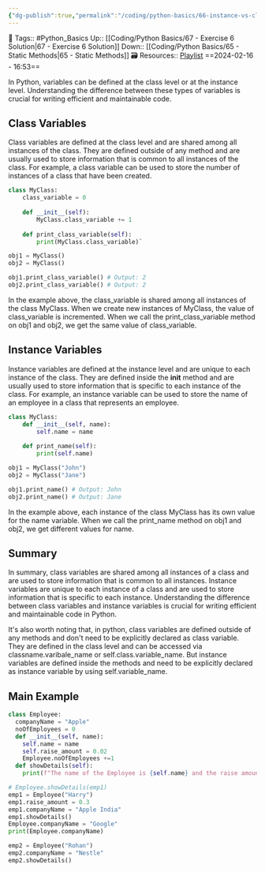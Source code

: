 ```yaml
---
{"dg-publish":true,"permalink":"/coding/python-basics/66-instance-vs-class-variables/","dgPassFrontmatter":true,"noteIcon":"3","created":"2024-02-16T16:53:15.694+05:30","updated":"2024-02-16T20:19:17.422+05:30"}
---
```


🧶 Tags:: #Python_Basics 
Up:: [[Coding/Python Basics/67 - Exercise 6 Solution\|67 - Exercise 6 Solution]]
Down:: [[Coding/Python Basics/65 - Static Methods\|65 - Static Methods]]
🗃 Resources:: [Playlist](https://www.youtube.com/playlist?list=PLu0W_9lII9agwh1XjRt242xIpHhPT2llg)
==2024-02-16 - 16:53==

In Python, variables can be defined at the class level or at the instance level. Understanding the difference between these types of variables is crucial for writing efficient and maintainable code.

## Class Variables
Class variables are defined at the class level and are shared among all instances of the class. They are defined outside of any method and are usually used to store information that is common to all instances of the class. For example, a class variable can be used to store the number of instances of a class that have been created.

```python
class MyClass:
	class_variable = 0
	
	def __init__(self):
		MyClass.class_variable += 1
		
	def print_class_variable(self):
		print(MyClass.class_variable)`        

obj1 = MyClass()
obj2 = MyClass()

obj1.print_class_variable() # Output: 2
obj2.print_class_variable() # Output: 2
```

In the example above, the class_variable is shared among all instances of the class MyClass. When we create new instances of MyClass, the value of class_variable is incremented. When we call the print_class_variable method on obj1 and obj2, we get the same value of class_variable.

## Instance Variables
Instance variables are defined at the instance level and are unique to each instance of the class. They are defined inside the **init** method and are usually used to store information that is specific to each instance of the class. For example, an instance variable can be used to store the name of an employee in a class that represents an employee.

```python
class MyClass:
	def __init__(self, name):
		self.name = name
		
	def print_name(self):
		print(self.name)

obj1 = MyClass("John")
obj2 = MyClass("Jane")

obj1.print_name() # Output: John
obj2.print_name() # Output: Jane
```

In the example above, each instance of the class MyClass has its own value for the name variable. When we call the print_name method on obj1 and obj2, we get different values for name.

## Summary
In summary, class variables are shared among all instances of a class and are used to store information that is common to all instances. Instance variables are unique to each instance of a class and are used to store information that is specific to each instance. Understanding the difference between class variables and instance variables is crucial for writing efficient and maintainable code in Python.

It's also worth noting that, in python, class variables are defined outside of any methods and don't need to be explicitly declared as class variable. They are defined in the class level and can be accessed via classname.varibale_name or self.class.variable_name. But instance variables are defined inside the methods and need to be explicitly declared as instance variable by using self.variable_name.

## Main Example
```python
class Employee:
  companyName = "Apple"
  noOfEmployees = 0
  def __init__(self, name):
    self.name = name
    self.raise_amount = 0.02
    Employee.noOfEmployees +=1
  def showDetails(self):
    print(f"The name of the Employee is {self.name} and the raise amount in {self.noOfEmployees} sized {self.companyName} is {self.raise_amount}")

# Employee.showDetails(emp1)
emp1 = Employee("Harry")
emp1.raise_amount = 0.3
emp1.companyName = "Apple India" 
emp1.showDetails()
Employee.companyName = "Google"
print(Employee.companyName)

emp2 = Employee("Rohan")
emp2.companyName = "Nestle"
emp2.showDetails()
```